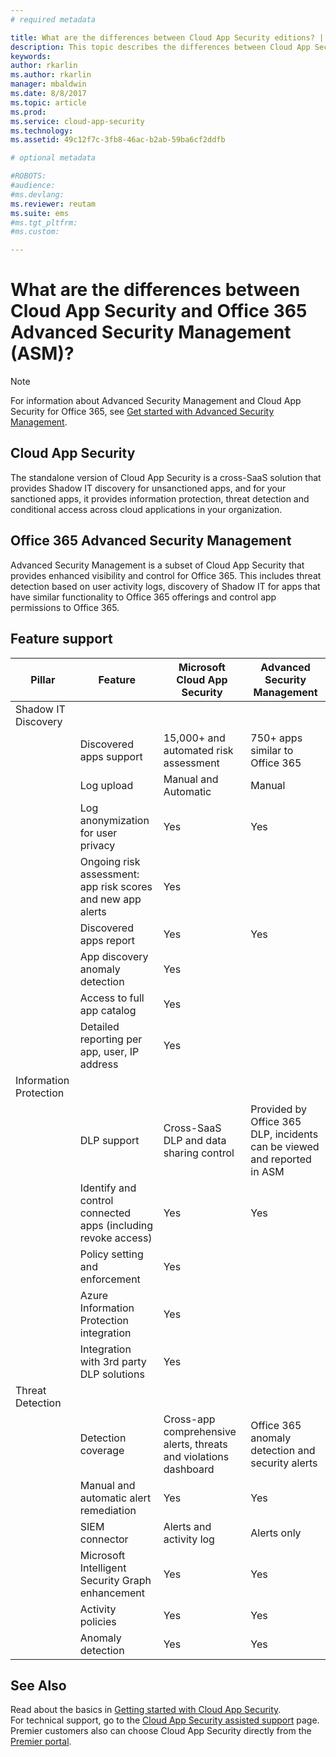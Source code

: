 ```yaml
---
# required metadata

title: What are the differences between Cloud App Security editions? | Microsoft Docs
description: This topic describes the differences between Cloud App Security and Office 365 Advanced Security Management.
keywords:
author: rkarlin
ms.author: rkarlin
manager: mbaldwin
ms.date: 8/8/2017
ms.topic: article
ms.prod:
ms.service: cloud-app-security
ms.technology:
ms.assetid: 49c12f7c-3fb8-46ac-b2ab-59ba6cf2ddfb

# optional metadata

#ROBOTS:
#audience:
#ms.devlang:
ms.reviewer: reutam
ms.suite: ems
#ms.tgt_pltfrm:
#ms.custom:

---
```

# What are the differences between Cloud App Security and Office 365 Advanced Security Management (ASM)?

> [!NOTE]
> For information about Advanced Security Management and Cloud App Security for Office 365, see [Get started with Advanced Security Management](https://support.office.com/article/Get-started-with-Advanced-Management-Security-d9ee4d67-f2b3-42b4-9c9e-c4529904990a).

## Cloud App Security 

The standalone version of Cloud App Security is a cross-SaaS solution that provides Shadow IT discovery for unsanctioned apps, and for your sanctioned apps, it provides information protection, threat detection and conditional access across cloud applications in your organization. 

## Office 365 Advanced Security Management

Advanced Security Management is a subset of Cloud App Security that provides enhanced visibility and control for Office 365. This includes threat detection based on user activity logs, discovery of Shadow IT for apps that have similar functionality to Office 365 offerings and control app permissions to Office 365.

## Feature support

|Pillar|Feature|Microsoft Cloud App Security|Advanced Security Management|
|----|----|----|----|
|Shadow IT Discovery||||
||Discovered apps support|15,000+ and automated risk assessment|750+ apps similar to Office 365|
||Log upload|Manual and Automatic|Manual|
||Log anonymization for user privacy|Yes|Yes|
||Ongoing risk assessment: app risk scores and new app alerts|Yes||
||Discovered apps report|Yes|Yes|
||App discovery anomaly detection|Yes||
||Access to full app catalog|Yes||
||Detailed reporting per app, user, IP address|Yes||
|Information Protection||||
||DLP support|Cross-SaaS DLP and data sharing control|Provided by Office 365 DLP, incidents can be viewed and reported in ASM|
||Identify and control connected apps (including revoke access)|Yes|Yes|
||Policy setting and enforcement|Yes||
||Azure Information Protection integration|Yes||
||Integration with 3rd party DLP solutions|Yes||
|Threat Detection||||
||Detection coverage|Cross-app comprehensive alerts, threats and violations dashboard|Office 365 anomaly detection and security alerts|
||Manual and automatic alert remediation|Yes|Yes|
||SIEM connector|Alerts and activity log|Alerts only|
||Microsoft Intelligent Security Graph enhancement|Yes|Yes|
||Activity policies|Yes|Yes|
||Anomaly detection|Yes|Yes|

## See Also  

Read about the basics in [Getting started with Cloud App Security](getting-started-with-cloud-app-security.md).    
For technical support, go to the [Cloud App Security assisted support](http://support.microsoft.com/oas/default.aspx?prid=16031) page.   
Premier customers also can choose Cloud App Security directly from the [Premier portal](https://premier.microsoft.com/).   

